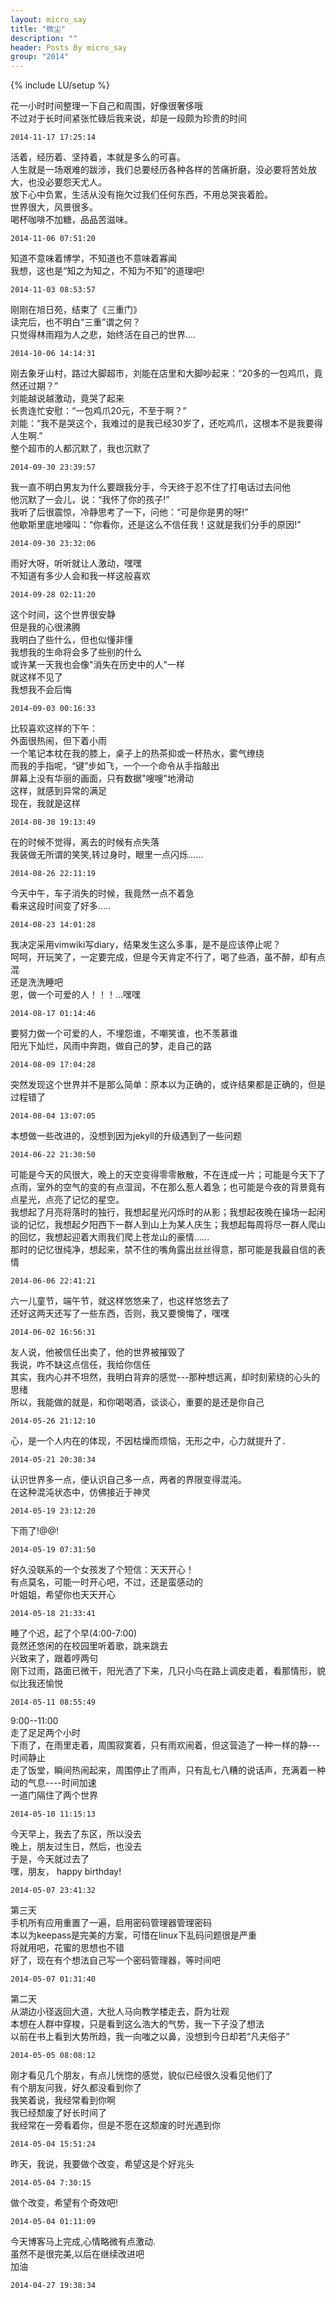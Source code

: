 ```yaml
---
layout: micro_say
title: "微尘"
description: ""
header: Posts By micro_say
group: "2014"
---
```

{% include LU/setup %} 

花一小时时间整理一下自己和周围，好像很奢侈哦  
不过对于长时间紧张忙碌后我来说，却是一段颇为珍贵的时间  

	2014-11-17 17:25:14

活着，经历着、坚持着，本就是多么的可喜。  
人生就是一场艰难的跋涉，我们总要经历各种各样的苦痛折磨，没必要将苦处放大，也没必要怨天尤人。  
放下心中负累，生活从没有拖欠过我们任何东西，不用总哭丧着脸。  
世界很大，风景很多。  
喝杯咖啡不加糖，品品苦滋味。  

	2014-11-06 07:51:20

知道不意味着博学，不知道也不意味着寡闻  
我想，这也是“知之为知之，不知为不知”的道理吧!  

	2014-11-03 08:53:57

刚刚在旭日苑，结束了《三重门》  
读完后，也不明白“三重”谓之何？  
只觉得林雨翔为人之悲，始终活在自己的世界....    

	2014-10-06 14:14:31

刚去象牙山村，路过大脚超市，刘能在店里和大脚吵起来：“20多的一包鸡爪，竟然还过期？”  
刘能越说越激动，竟哭了起来  
长贵连忙安慰：“一包鸡爪20元，不至于啊？”  
刘能：“我不是哭这个，我难过的是我已经30岁了，还吃鸡爪，这根本不是我要得人生啊.”  
整个超市的人都沉默了，我也沉默了  

	2014-09-30 23:39:57
我一直不明白男友为什么要跟我分手，今天终于忍不住了打电话过去问他  
他沉默了一会儿，说：“我怀了你的孩子!”  
我听了后很震惊，冷静思考了一下，问他：“可是你是男的呀!”  
他歇斯里底地嚎叫：“你看你，还是这么不信任我！这就是我们分手的原因!”  

	2014-09-30 23:32:06

雨好大呀，听听就让人激动，嘿嘿  
不知道有多少人会和我一样这般喜欢    

	2014-09-28 02:11:20

这个时间，这个世界很安静  
但是我的心很沸腾  
我明白了些什么，但也似懂非懂  
我想我的生命将会多了些别的什么  
或许某一天我也会像"消失在历史中的人"一样  
就这样不见了  
我想我不会后悔  

	2014-09-03 00:16:33

比较喜欢这样的下午：  
外面很热闹，但下着小雨  
一个笔记本枕在我的膝上，桌子上的热茶抑或一杯热水，雾气缭绕   
而我的手指呢，“键”步如飞，一个一个命令从手指敲出  
屏幕上没有华丽的画面，只有数据"嗖嗖"地滑动  
这样，就感到异常的满足  
现在，我就是这样  

	2014-08-30 19:13:49

在的时候不觉得，离去的时候有点失落  
我装做无所谓的笑笑,转过身时，眼里一点闪烁......  

	2014-08-26 22:11:19

今天中午，车子消失的时候，我竟然一点不着急  
看来这段时间变了好多.....  

	2014-08-23 14:01:28

我决定采用vimwiki写diary，结果发生这么多事，是不是应该停止呢？  
呵呵，开玩笑了，一定要完成，但是今天肯定不行了，喝了些酒，虽不醉，却有点混  
还是洗洗睡吧  
恩，做一个可爱的人！！！...嘿嘿  

	2014-08-17 01:14:46

要努力做一个可爱的人，不埋怨谁，不嘲笑谁，也不羡慕谁  
阳光下灿烂，风雨中奔跑，做自己的梦，走自己的路  

	2014-08-09 17:04:28

突然发现这个世界并不是那么简单：原本以为正确的，或许结果都是正确的，但是过程错了  

	2014-08-04 13:07:05

本想做一些改进的，没想到因为jekyll的升级遇到了一些问题  

	2014-06-22 21:30:50

可能是今天的风很大，晚上的天空变得零零散散，不在连成一片；可能是今天下了点雨，室外的空气的变的有点湿润，不在那么惹人着急；也可能是今夜的背景竟有点星光，点亮了记忆的星空。  
我想起了月亮将落时的独行，我想起星光闪烁时的从影；我想起夜晚在操场一起闲谈的记忆，我想起夕阳西下一群人到山上为某人庆生；我想起每周将尽一群人爬山的回忆，我想起迎着大雨我们爬上苍龙山的豪情......  
那时的记忆很纯净，想起来，禁不住的嘴角露出丝丝得意，那可能是我最自信的表情  

	2014-06-06 22:41:21

六一儿童节，端午节，就这样悠悠来了，也这样悠悠去了  
还好这两天还写了一些东西，否则，我又要懊悔了，嘿嘿  

	2014-06-02 16:56:31

友人说，他被信任出卖了，他的世界被摧毁了  
我说，咋不缺这点信任，我给你信任  
其实，我内心并不坦然，我明白背弃的感觉---那种想远离，却时刻萦绕的心头的思绪  
所以，我能做的就是，和你喝喝酒，谈谈心，重要的是还是你自己  

	2014-05-26 21:12:10

心，是一个人内在的体现，不因枯燥而烦恼，无形之中，心力就提升了．  

	2014-05-21 20:38:34

认识世界多一点，便认识自己多一点，两者的界限变得混沌。  
在这种混沌状态中，仿佛接近于神灵  

	2014-05-19 23:12:20

下雨了!@@!  

	2014-05-19 07:31:50

好久没联系的一个女孩发了个短信：天天开心！  
有点莫名，可能一时开心吧，不过，还是蛮感动的  
叶姐姐，希望你也天天开心  

	2014-05-18 21:33:41

睡了个迟，起了个早(4:00-7:00)  
竟然还悠闲的在校园里听着歌，跳来跳去  
兴致来了，跟着哼两句  
刚下过雨，路面已微干，阳光洒了下来，几只小鸟在路上调皮走着，看那情形，貌似比我还愉悦  

	2014-05-11 08:55:49

9:00--11:00  
走了足足两个小时  
下雨了，在雨里走着，周围寂寞着，只有雨欢闹着，但这营造了一种一样的静---时间静止  
走了饭堂，瞬间热闹起来，周围停止了雨声，只有乱七八糟的说话声，充满着一种动的气息----时间加速  
一道门隔住了两个世界  

	2014-05-10 11:15:13

今天早上，我去了东区，所以没去  
晚上，朋友过生日，然后，也没去  
于是，今天就过去了  
嘿，朋友， happy birthday!  

	2014-05-07 23:41:32

第三天  
手机所有应用重置了一遍，启用密码管理器管理密码  
本以为keepass是完美的方案，可惜在linux下乱码问题很是严重  
将就用吧，花蜜的思想也不错  
好了，现在有个想法自己写一个密码管理器，等时间吧  

	2014-05-07 01:31:40

第二天  
从湖边小径返回大道，大批人马向教学楼走去，蔚为壮观  
本想在人群中穿梭，只是看到这么浩大的气势，我一下子没了想法  
以前在书上看到大势所趋，我一向嗤之以鼻，没想到今日却若“凡夫俗子”  

	2014-05-05 08:08:12

刚才看见几个朋友，有点儿恍惚的感觉，貌似已经很久没看见他们了  
有个朋友问我，好久都没看到你了  
我笑着说，我经常看到你啊  
我已经颓废了好长时间了  
我经常在一旁看着你，但是不愿在这颓废的时光遇到你  

	2014-05-04 15:51:24

昨天，我说，我要做个改变，希望这是个好兆头  

	2014-05-04 7:30:15

做个改变，希望有个奇效吧!  

	2014-05-04 01:11:09

今天博客马上完成,心情略微有点激动.  
虽然不是很完美,以后在继续改进吧  
加油  

	2014-04-27 19:38:34

